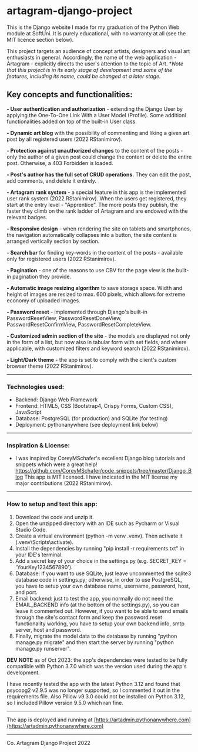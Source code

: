 # artagram-django-project
This is the Django website I made for my graduation of the Python Web module at SoftUni. It is purely educational, with no warranty at all (see the MIT licence section below).

This project targets an audience of concept artists, designers and visual art enthusiasts in general. Accordingly, the name of the web application - Artagram - explicitly directs the user's attention to the topic of Art. 
**Note that this project is in its early stage of development and some of the features, including its name, could be changed at a later stage.*

## Key concepts and functionalities:

**- User authentication and authorization** - extending the Django User by applying the One-To-One Link With a User Model (Profile). Some additionl functionalities added on top of the built-in User class.

**- Dynamic art blog** with the possibility of commenting and liking a given art post by all registered users (2022 RStanimirov).

**- Protection against unauthorized changes** to the content of the posts - only the author of a given post could change the content or delete the entire post. Otherwise, a 403 Forbidden is loaded.

**- Post's author has the full set of CRUD operations.** They can edit the post, add comments, and delete it entirely.

**- Artagram rank system** - a special feature in this app is the implemented user rank system (2022 RStanimirov). When the users get registered, they start at the entry level - "Apprentice". The more posts they publish, the faster they climb on the rank ladder of Artagram and are endowed with the relevant badges. 

**- Responsive design** - when rendering the site on tablets and smartphones, the navigation automatically collapses into a button, the site content is arranged vertically section by section.

**- Search bar** for finding key-words in the content of the posts - available only for registered users (2022 RStanimirov).

**- Pagination** - one of the reasons to use CBV for the page view is the built-in pagination they provide.

**- Automatic image resizing algorithm** to save storage space. Width and height of images are resized to max. 600 pixels, which allows for extreme economy of uploaded images.

**- Password reset** - implemented through Django's built-in PasswordResetView, PasswordResetDoneView, PasswordResetConfirmView, PasswordResetCompleteView.

**- Customized admin section of the site** - the models are displayed not only in the form of a list, but now also in tabular form with set fields, and where applicable, with customized filters and keyword search (2022 RStanimirov).

**- Light/Dark theme** - the app is set to comply with the client's custom browser theme (2022 RStanimirov).

---

### Technologies used:

- Backend: Django Web Framework
- Frontend: HTML5, CSS (Bootstrap4, Crispy Forms, Custom CSS), JavaScript
- Database: PostgreSQL (for production) and SQLite (for testing)
- Deployment: pythonanywhere (see deployment link below)

---

### Inspiration & License:

- I was inspired by CoreyMSchafer's excellent Django blog tutorials and snippets which were a great help! https://github.com/CoreyMSchafer/code_snippets/tree/master/Django_Blog 
This app is MIT licensed. I have indicated in the MIT license my major contributions (2022 RStanimirov).

---

### How to setup and test this app:

1. Download the code and unzip it.
2. Open the unzipped directory with an IDE such as Pycharm or Visual Studio Code.
3. Create a virtual environment (python -m venv .venv). Then activate it (.venv\Scripts\activate).
4. Install the dependencies by running "pip install -r requirements.txt" in your IDE's terminal.
5. Add a secret key of your choice in the settings.py (e.g. SECRET_KEY = 'YourKey1234567890').
6. Database: if you want to use SQLite, just leave uncommented the sqlite3 database code in settings.py; otherwise, in order to use PostgreSQL, you have to setup your own database name, username, password, host, and port. 
7. Email backend: just to test the app, you normally do not need the EMAIL_BACKEND info (at the bottom of the settings.py), so you can leave it commented out. However, if you want to be able to send emails through the site's contact form and keep the password reset functionality working, you have to setup your own backend info, smtp server, host and password. 
8. Finally, migrate the model data to the database by running "python manage.py migrate" and then start the server by running "python manage.py runserver".

**DEV NOTE** as of Oct 2023: the app's dependencies were tested to be fully compatible with Python 3.7.0 which was the version used during the app's development.

I have recently tested the app with the latest Python 3.12 and found that psycopg2 v2.9.5 was no longer supported, so I commented it out in the requirements file. Also Pillow v9.3.0 could not be installed on Python 3.12, so I included Pillow version 9.5.0 which ran fine.    

---

The app is deployed and running at [https://artadmin.pythonanywhere.com](https://artadmin.pythonanywhere.com)

---

Co. Artagram Django Project 2022

